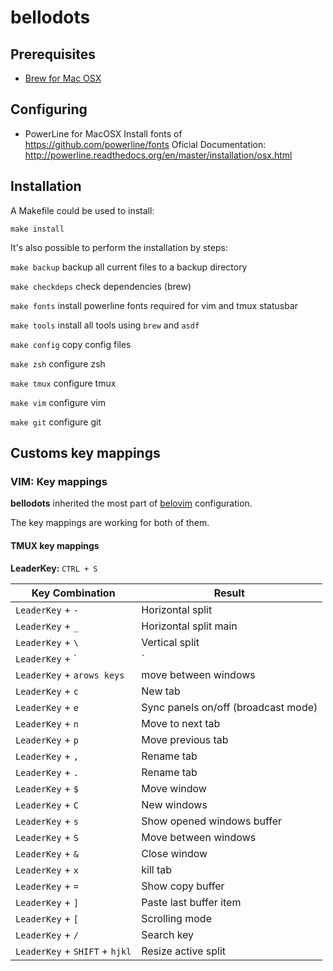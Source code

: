 # bellodots

## Prerequisites
- [Brew for Mac OSX](http://brew.sh) 

## Configuring

  - PowerLine for MacOSX
    Install fonts of https://github.com/powerline/fonts
    Oficial Documentation:
      http://powerline.readthedocs.org/en/master/installation/osx.html

## Installation
A Makefile could be used to install:

```make install```

It's also possible to perform the installation by steps:

  `make backup` backup all current files to a backup directory

  `make checkdeps` check dependencies (brew)

  `make fonts` install powerline fonts required for vim and tmux statusbar

  `make tools` install all tools using `brew` and `asdf`

  `make config` copy config files

  `make zsh` configure zsh

  `make tmux` configure tmux

  `make vim` configure vim

  `make git` configure git


## Customs key mappings


### VIM: Key mappings

**bellodots** inherited the most part of [belovim](https://github.com/MrKoopaKiller/belovim) configuration.

The key mappings are working for both of them.

#### TMUX key mappings

**LeaderKey:** `CTRL + S`

|Key Combination|Result|
|-|-|
`LeaderKey` + `-`| Horizontal split
`LeaderKey` + `_`| Horizontal split main
`LeaderKey` + `\`| Vertical split
`LeaderKey` + `|`| Vertical split main
`LeaderKey` + `arows keys`| move between windows
`LeaderKey` + `c`| New tab
`LeaderKey` + `e`| Sync panels on/off (broadcast mode)
`LeaderKey` + `n`| Move to next tab
`LeaderKey` + `p`| Move previous tab
`LeaderKey` + `,`| Rename tab
`LeaderKey` + `.`| Rename tab
`LeaderKey` + `$`| Move window
`LeaderKey` + `C`| New windows
`LeaderKey` + `s`| Show opened windows buffer
`LeaderKey` + `S`| Move between windows
`LeaderKey` + `&`| Close window
`LeaderKey` + `x`| kill tab
`LeaderKey` + `=`| Show copy buffer
`LeaderKey` + `]`| Paste last buffer item
`LeaderKey` + `[`| Scrolling mode
`LeaderKey` + `/`| Search key
`LeaderKey` + `SHIFT` + `hjkl`| Resize active split